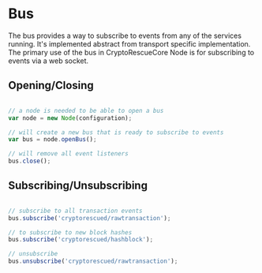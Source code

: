 # Bus
The bus provides a way to subscribe to events from any of the services running. It's implemented abstract from transport specific implementation. The primary use of the bus in CryptoRescueCore Node is for subscribing to events via a web socket.

## Opening/Closing

```javascript

// a node is needed to be able to open a bus
var node = new Node(configuration);

// will create a new bus that is ready to subscribe to events
var bus = node.openBus();

// will remove all event listeners
bus.close();
```

## Subscribing/Unsubscribing

```javascript

// subscribe to all transaction events
bus.subscribe('cryptorescued/rawtransaction');

// to subscribe to new block hashes
bus.subscribe('cryptorescued/hashblock');

// unsubscribe
bus.unsubscribe('cryptorescued/rawtransaction');
```
